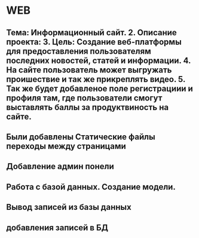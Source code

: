 # WEB
Тема: Информационный сайт.
2. Описание проекта:
3. Цель: Создание веб-платформы для предоставления пользователям последних новостей, статей и информации.
4. На сайте пользователь может выгружать проишествие и так же прикреплять видео.
5. Так же будет добавленое поле регистрациии и профиля там, где пользователи смогут выставлять баллы за продуктвиность на сайте.
---------------------------------
Были добавлены Статические файлы  
переходы  между страницами 
---------------------------------
Добавление админ понели
---------------------------------
Работа с базой данных. 
Создание модели.
 ----------------------------
Вывод записей из базы данных
 ----------------------------
добавления записей в БД
 ----------------------------
